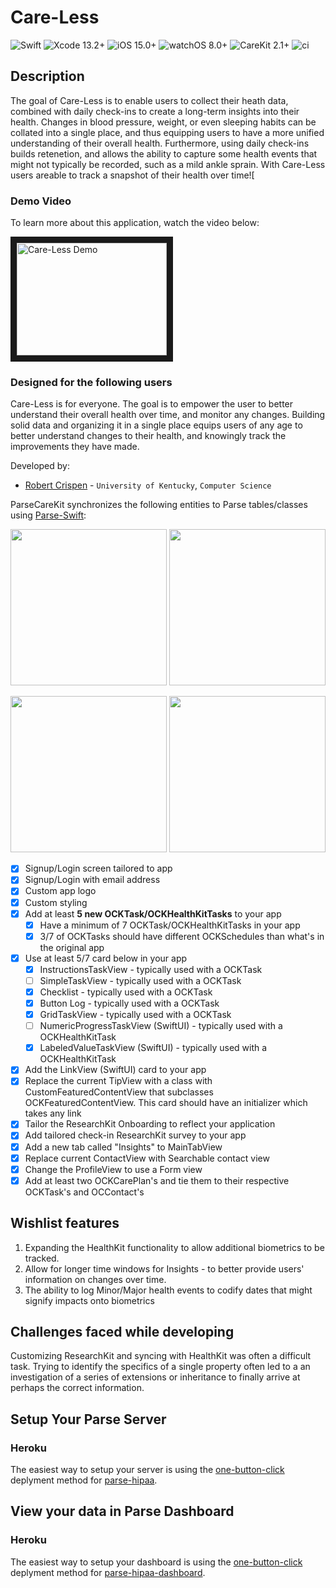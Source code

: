 # Care-Less
![Swift](https://img.shields.io/badge/swift-5.5-brightgreen.svg) ![Xcode 13.2+](https://img.shields.io/badge/xcode-13.2%2B-blue.svg) ![iOS 15.0+](https://img.shields.io/badge/iOS-15.0%2B-blue.svg) ![watchOS 8.0+](https://img.shields.io/badge/watchOS-8.0%2B-blue.svg) ![CareKit 2.1+](https://img.shields.io/badge/CareKit-2.1%2B-red.svg) ![ci](https://github.com/netreconlab/CareKitSample-ParseCareKit/workflows/ci/badge.svg?branch=main)

## Description
The goal of Care-Less is to enable users to collect their heath data, combined with daily check-ins to create a long-term insights into their health. Changes in blood pressure, weight, or even sleeping habits can be collated into a single place, and thus equipping users to have a more unified understanding of their overall health. Furthermore, using daily check-ins builds retenetion, and allows the ability to capture some health events that might not typically be recorded, such as a mild ankle sprain. With Care-Less users areable to track a snapshot of their health over time![

### Demo Video
<!--
Add the public link to your YouTube or video posted elsewhere.
-->
To learn more about this application, watch the video below:

<a href="https://www.youtube.com/watch?v=mScldEnTSx0"><img src="https://img.https://www.youtube.com/watch?v=mScldEnTSx0/0.jpg" 
alt="Care-Less Demo" width="240" height="180" border="10" /></a>

### Designed for the following users
Care-Less is for everyone. The goal is to empower the user to better understand their overall health over time, and monitor any changes. Building solid data and organizing it in a single place equips users of any age to better understand changes to their health, and knowingly track the improvements they have made.

Developed by: 
- [Robert Crispen](https://github.com/Crispen) - `University of Kentucky`, `Computer Science`

ParseCareKit synchronizes the following entities to Parse tables/classes using [Parse-Swift](https://github.com/parse-community/Parse-Swift):

<!--
In addition, you can drop screenshots directly into your README file to add them to your README. Take these from your presentations.
-->
<img src="https://user-images.githubusercontent.com/1577486/167024185-6fcdd39c-23c4-4245-b8c6-c0469a73eca4.png" width="250"> <img src="https://user-images.githubusercontent.com/1577486/167024743-a9efea09-f7bc-4d47-8058-b6b6282a5dcf.png" width="250">

<img src="https://user-images.githubusercontent.com/1577486/167024809-e58dbe7d-2048-4cf4-993c-4f997671d607.png" width="250"> <img src="https://user-images.githubusercontent.com/1577486/167024667-71c2f8bf-aa91-4566-b1ef-7427fcefe65f.png" width="250">

<!--
This is from the checkist from the final [Code](https://uk.instructure.com/courses/2030626/assignments/11151475). You should mark completed items with an x and leave non-completed items empty
-->
- [x] Signup/Login screen tailored to app
- [x] Signup/Login with email address
- [x] Custom app logo
- [x] Custom styling
- [x] Add at least **5 new OCKTask/OCKHealthKitTasks** to your app
  - [x] Have a minimum of 7 OCKTask/OCKHealthKitTasks in your app
  - [x] 3/7 of OCKTasks should have different OCKSchedules than what's in the original app
- [x] Use at least 5/7 card below in your app
  - [x] InstructionsTaskView - typically used with a OCKTask
  - [ ] SimpleTaskView - typically used with a OCKTask
  - [x] Checklist - typically used with a OCKTask
  - [x] Button Log - typically used with a OCKTask
  - [x] GridTaskView - typically used with a OCKTask
  - [ ] NumericProgressTaskView (SwiftUI) - typically used with a OCKHealthKitTask
  - [x] LabeledValueTaskView (SwiftUI) - typically used with a OCKHealthKitTask
- [x] Add the LinkView (SwiftUI) card to your app
- [x] Replace the current TipView with a class with CustomFeaturedContentView that subclasses OCKFeaturedContentView. This card should have an initializer which takes any link
- [x] Tailor the ResearchKit Onboarding to reflect your application
- [x] Add tailored check-in ResearchKit survey to your app
- [x] Add a new tab called "Insights" to MainTabView
- [x] Replace current ContactView with Searchable contact view
- [x] Change the ProfileView to use a Form view
- [x] Add at least two OCKCarePlan's and tie them to their respective OCKTask's and OCContact's 

## Wishlist features
<!--
Describe at least 3 features you want to add in the future before releasing your app in the app-store
-->
1. Expanding the HealthKit functionality to allow additional biometrics to be tracked.
2. Allow for longer time windows for Insights - to better provide users' information on changes over time.
3. The ability to log Minor/Major health events to codify dates that might signify impacts onto biometrics

## Challenges faced while developing
<!--
Describe any challenges you faced with learning Swift, your baseline app, or adding features. You can describe how you overcame them.
-->
Customizing ResearchKit and syncing with HealthKit was often a difficult task. Trying to identify the specifics of a single property often led to a an investigation of a series of extensions or inheritance to finally arrive at perhaps the correct information. 

## Setup Your Parse Server

### Heroku
The easiest way to setup your server is using the [one-button-click](https://github.com/netreconlab/parse-hipaa#heroku) deplyment method for [parse-hipaa](https://github.com/netreconlab/parse-hipaa).


## View your data in Parse Dashboard

### Heroku
The easiest way to setup your dashboard is using the [one-button-click](https://github.com/netreconlab/parse-hipaa-dashboard#heroku) deplyment method for [parse-hipaa-dashboard](https://github.com/netreconlab/parse-hipaa-dashboard).
